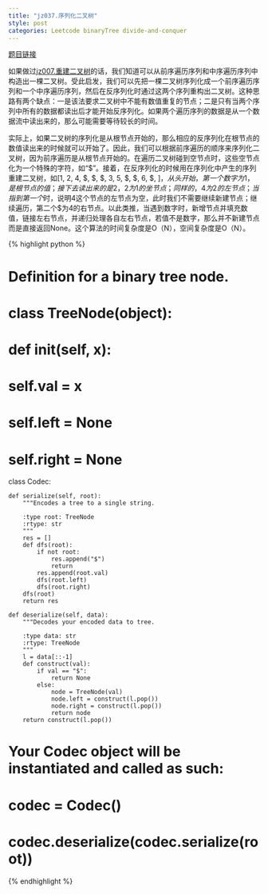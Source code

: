 ```yaml
---
title: "jz037.序列化二叉树"
style: post
categories: Leetcode binaryTree divide-and-conquer
---
```


[题目链接](https://leetcode-cn.com/problems/serialize-and-deserialize-binary-tree/)

如果做过[jz007.重建二叉树](https://1e0ndavid.github.io/jz007/)的话，我们知道可以从前序遍历序列和中序遍历序列中构造出一棵二叉树。受此启发，我们可以先把一棵二叉树序列化成一个前序遍历序列和一个中序遍历序列，然后在反序列化时通过这两个序列重构出二叉树。这种思路有两个缺点：一是该法要求二叉树中不能有数值重复的节点；二是只有当两个序列中所有的数据都读出后才能开始反序列化。如果两个遍历序列的数据是从一个数据流中读出来的，那么可能需要等待较长的时间。

实际上，如果二叉树的序列化是从根节点开始的，那么相应的反序列化在根节点的数值读出来的时候就可以开始了。因此，我们可以根据前序遍历的顺序来序列化二叉树，因为前序遍历是从根节点开始的。在遍历二叉树碰到空节点时，这些空节点化为一个特殊的字符，如“$”。接着，在反序列化的时候用在序列化中产生的序列重建二叉树，如[1, 2, 4, $, $, $, 3, 5, $, $, 6, $, $]，从头开始，第一个数字为1，是根节点的值；接下去读出来的是2，2为1的坐节点；同样的，4为2的左节点；当指到第一个$时，说明4这个节点的左节点为空，此时我们不需要继续新建节点；继续遍历，第二个$为4的右节点。以此类推，当遇到数字时，新增节点并填充数值，链接左右节点，并递归处理各自左右节点，若值不是数字，那么并不新建节点而是直接返回None。这个算法的时间复杂度是O（N），空间复杂度是O（N）。

{% highlight python %}

 # Definition for a binary tree node.
# class TreeNode(object):
#     def __init__(self, x):
#         self.val = x
#         self.left = None
#         self.right = None

class Codec:

    def serialize(self, root):
        """Encodes a tree to a single string.
        
        :type root: TreeNode
        :rtype: str
        """
        res = []
        def dfs(root):
            if not root:
                res.append("$")
                return 
            res.append(root.val)
            dfs(root.left)
            dfs(root.right)
        dfs(root)
        return res 

    def deserialize(self, data):
        """Decodes your encoded data to tree.
        
        :type data: str
        :rtype: TreeNode
        """
        l = data[::-1]
        def construct(val):
            if val == "$":
                return None
            else:
                node = TreeNode(val)
                node.left = construct(l.pop())
                node.right = construct(l.pop())
                return node
        return construct(l.pop())

# Your Codec object will be instantiated and called as such:
# codec = Codec()
# codec.deserialize(codec.serialize(root))

{% endhighlight %}

